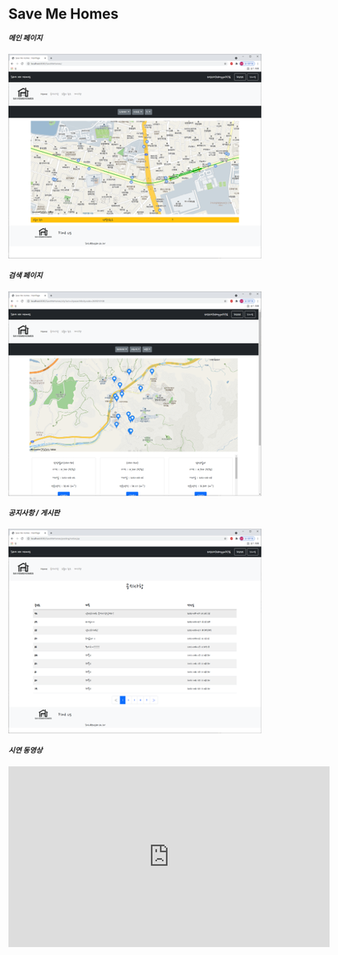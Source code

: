 # Save Me Homes



##### 메인 페이지

![Home](./assets/home.png)



##### 검색 페이지

![Notice](./assets/search.png)



##### 공지사항 / 게시판

![Notice](./assets/notice.png)



##### 시연 동영상

<iframe width="640" height="360" src="https://youtu.be/MoNK_vwkxrM" frameborder="0" gesture="media" allowfullscreen=""></iframe>

##### 